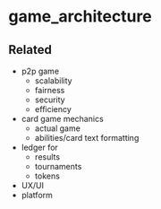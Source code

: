 # game_architecture
## Related
* p2p game
  * scalability
  * fairness
  * security
  * efficiency
* card game mechanics
  * actual game
  * abilities/card text formatting
* ledger for 
  * results
  * tournaments
  * tokens
* UX/UI
* platform
